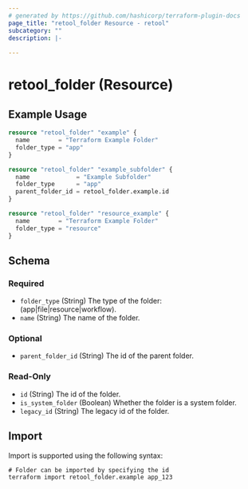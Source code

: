 ```yaml
---
# generated by https://github.com/hashicorp/terraform-plugin-docs
page_title: "retool_folder Resource - retool"
subcategory: ""
description: |-
  
---
```


# retool_folder (Resource)



## Example Usage

```terraform
resource "retool_folder" "example" {
  name        = "Terraform Example Folder"
  folder_type = "app"
}

resource "retool_folder" "example_subfolder" {
  name             = "Example Subfolder"
  folder_type      = "app"
  parent_folder_id = retool_folder.example.id
}

resource "retool_folder" "resource_example" {
  name        = "Terraform Example Folder"
  folder_type = "resource"
}
```

<!-- schema generated by tfplugindocs -->
## Schema

### Required

- `folder_type` (String) The type of the folder: (app|file|resource|workflow).
- `name` (String) The name of the folder.

### Optional

- `parent_folder_id` (String) The id of the parent folder.

### Read-Only

- `id` (String) The id of the folder.
- `is_system_folder` (Boolean) Whether the folder is a system folder.
- `legacy_id` (String) The legacy id of the folder.

## Import

Import is supported using the following syntax:

```shell
# Folder can be imported by specifying the id
terraform import retool_folder.example app_123
```
